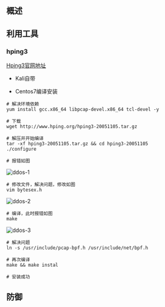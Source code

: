 ## 概述

## 利用工具
### hping3
[Hping3官网地址](http://www.hping.org/hping3.html)

* Kali自带

* Centos7编译安装

```
# 解决环境依赖
yum install gcc.x86_64 libpcap-devel.x86_64 tcl-devel -y

# 下载
wget http://www.hping.org/hping3-20051105.tar.gz

# 解压并开始编译
tar -xf hping3-20051105.tar.gz && cd hping3-20051105
./configure

# 报错如图
```

![ddos-1](https://github.com/bloodzer0/Enterprise_Security_Build--Open_Source/blob/master/Infrastructure%20Security/Network%20Security/DoS%20DDoS%20CC/img/ddos-1.png)

```
# 修改文件，解决问题，修改如图
vim bytesex.h
```

![ddos-2](https://github.com/bloodzer0/Enterprise_Security_Build--Open_Source/blob/master/Infrastructure%20Security/Network%20Security/DoS%20DDoS%20CC/img/ddos-2.png)

```
# 编译，此时报错如图
make
```

![ddos-3](https://github.com/bloodzer0/Enterprise_Security_Build--Open_Source/blob/master/Infrastructure%20Security/Network%20Security/DoS%20DDoS%20CC/img/ddos-3.png)

```
# 解决问题
ln -s /usr/include/pcap-bpf.h /usr/include/net/bpf.h

# 再次编译
make && make instal

# 安装成功
```

## 防御
